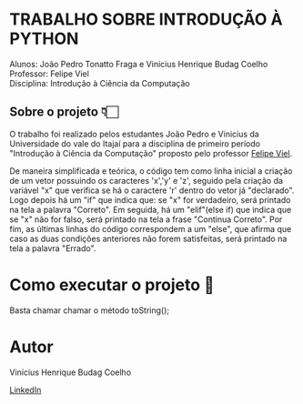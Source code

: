 # TRABALHO SOBRE INTRODUÇÃO À PYTHON
Alunos: João Pedro Tonatto Fraga e Vinicius Henrique Budag Coelho<br>
Professor: Felipe Viel<br>
Disciplina: Introdução à Ciência da Computação

## Sobre o projeto 👇🏻
O trabalho foi realizado pelos estudantes João Pedro e Vinicius da Universidade do vale do Itajaí para a disciplina de primeiro período "Introdução à Ciência da Computação" proposto pelo professor [Felipe Viel](https://www.github.com/VielF).

De maneira simplificada e teórica, o código tem como linha inicial a criação de um vetor possuindo os caracteres 'x','y' e 'z', seguido pela criação da variável "x" que verifica se há o caractere 'r' dentro do vetor já "declarado". Logo depois há um "if" que indica que: se "x" for verdadeiro, será printado na tela a palavra "Correto". Em seguida, há um "elif"(else if) que indica que se "x" não for falso, será printado na tela a frase "Continua Correto". Por fim, as últimas linhas do código correspondem a um "else", que afirma que caso as duas condições anteriores não forem satisfeitas, será printado na tela a palavra "Errado".

# Como executar o projeto 🔗

Basta chamar chamar o método toString();

# Autor

Vinícius Henrique Budag Coelho

[LinkedIn](linkedin.com/in/vinícius-henrique-b24203234)
